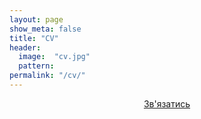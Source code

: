 ```yaml
---
layout: page
show_meta: false
title: "CV"
header:
  image:  "cv.jpg"
  pattern:  
permalink: "/cv/"
---
```

<div align="center"><a class="radius button small" href="{{ site.url }}{{ site.baseurl }}/contact/">Зв'язатись</a></div>

